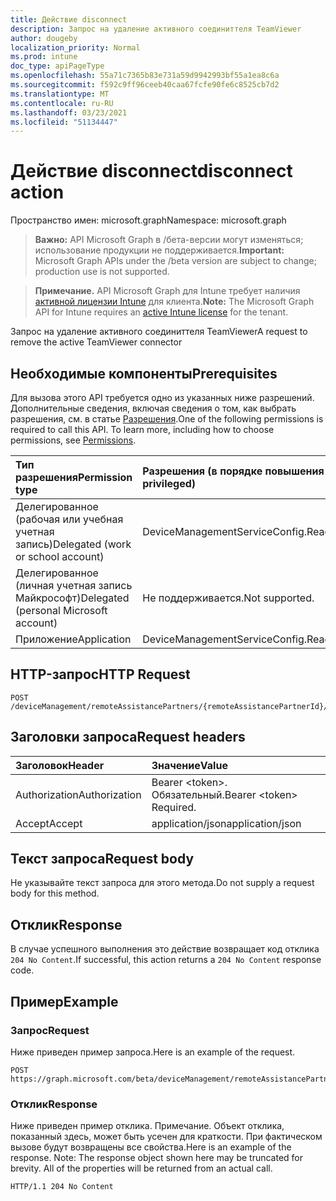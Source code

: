 ```yaml
---
title: Действие disconnect
description: Запрос на удаление активного соединиттеля TeamViewer
author: dougeby
localization_priority: Normal
ms.prod: intune
doc_type: apiPageType
ms.openlocfilehash: 55a71c7365b83e731a59d9942993bf55a1ea8c6a
ms.sourcegitcommit: f592c9ff96ceeb40caa67fcfe90fe6c8525cb7d2
ms.translationtype: MT
ms.contentlocale: ru-RU
ms.lasthandoff: 03/23/2021
ms.locfileid: "51134447"
---
```

# <a name="disconnect-action"></a><span data-ttu-id="92311-103">Действие disconnect</span><span class="sxs-lookup"><span data-stu-id="92311-103">disconnect action</span></span>

<span data-ttu-id="92311-104">Пространство имен: microsoft.graph</span><span class="sxs-lookup"><span data-stu-id="92311-104">Namespace: microsoft.graph</span></span>

> <span data-ttu-id="92311-105">**Важно:** API Microsoft Graph в /бета-версии могут изменяться; использование продукции не поддерживается.</span><span class="sxs-lookup"><span data-stu-id="92311-105">**Important:** Microsoft Graph APIs under the /beta version are subject to change; production use is not supported.</span></span>

> <span data-ttu-id="92311-106">**Примечание.** API Microsoft Graph для Intune требует наличия [активной лицензии Intune](https://go.microsoft.com/fwlink/?linkid=839381) для клиента.</span><span class="sxs-lookup"><span data-stu-id="92311-106">**Note:** The Microsoft Graph API for Intune requires an [active Intune license](https://go.microsoft.com/fwlink/?linkid=839381) for the tenant.</span></span>

<span data-ttu-id="92311-107">Запрос на удаление активного соединиттеля TeamViewer</span><span class="sxs-lookup"><span data-stu-id="92311-107">A request to remove the active TeamViewer connector</span></span>

## <a name="prerequisites"></a><span data-ttu-id="92311-108">Необходимые компоненты</span><span class="sxs-lookup"><span data-stu-id="92311-108">Prerequisites</span></span>
<span data-ttu-id="92311-p101">Для вызова этого API требуется одно из указанных ниже разрешений. Дополнительные сведения, включая сведения о том, как выбрать разрешения, см. в статье [Разрешения](/graph/permissions-reference).</span><span class="sxs-lookup"><span data-stu-id="92311-p101">One of the following permissions is required to call this API. To learn more, including how to choose permissions, see [Permissions](/graph/permissions-reference).</span></span>

|<span data-ttu-id="92311-111">Тип разрешения</span><span class="sxs-lookup"><span data-stu-id="92311-111">Permission type</span></span>|<span data-ttu-id="92311-112">Разрешения (в порядке повышения привилегий)</span><span class="sxs-lookup"><span data-stu-id="92311-112">Permissions (from least to most privileged)</span></span>|
|:---|:---|
|<span data-ttu-id="92311-113">Делегированное (рабочая или учебная учетная запись)</span><span class="sxs-lookup"><span data-stu-id="92311-113">Delegated (work or school account)</span></span>|<span data-ttu-id="92311-114">DeviceManagementServiceConfig.ReadWrite.All</span><span class="sxs-lookup"><span data-stu-id="92311-114">DeviceManagementServiceConfig.ReadWrite.All</span></span>|
|<span data-ttu-id="92311-115">Делегированное (личная учетная запись Майкрософт)</span><span class="sxs-lookup"><span data-stu-id="92311-115">Delegated (personal Microsoft account)</span></span>|<span data-ttu-id="92311-116">Не поддерживается.</span><span class="sxs-lookup"><span data-stu-id="92311-116">Not supported.</span></span>|
|<span data-ttu-id="92311-117">Приложение</span><span class="sxs-lookup"><span data-stu-id="92311-117">Application</span></span>|<span data-ttu-id="92311-118">DeviceManagementServiceConfig.ReadWrite.All</span><span class="sxs-lookup"><span data-stu-id="92311-118">DeviceManagementServiceConfig.ReadWrite.All</span></span>|

## <a name="http-request"></a><span data-ttu-id="92311-119">HTTP-запрос</span><span class="sxs-lookup"><span data-stu-id="92311-119">HTTP Request</span></span>
<!-- {
  "blockType": "ignored"
}
-->
``` http
POST /deviceManagement/remoteAssistancePartners/{remoteAssistancePartnerId}/disconnect
```

## <a name="request-headers"></a><span data-ttu-id="92311-120">Заголовки запроса</span><span class="sxs-lookup"><span data-stu-id="92311-120">Request headers</span></span>
|<span data-ttu-id="92311-121">Заголовок</span><span class="sxs-lookup"><span data-stu-id="92311-121">Header</span></span>|<span data-ttu-id="92311-122">Значение</span><span class="sxs-lookup"><span data-stu-id="92311-122">Value</span></span>|
|:---|:---|
|<span data-ttu-id="92311-123">Authorization</span><span class="sxs-lookup"><span data-stu-id="92311-123">Authorization</span></span>|<span data-ttu-id="92311-124">Bearer &lt;token&gt;. Обязательный.</span><span class="sxs-lookup"><span data-stu-id="92311-124">Bearer &lt;token&gt; Required.</span></span>|
|<span data-ttu-id="92311-125">Accept</span><span class="sxs-lookup"><span data-stu-id="92311-125">Accept</span></span>|<span data-ttu-id="92311-126">application/json</span><span class="sxs-lookup"><span data-stu-id="92311-126">application/json</span></span>|

## <a name="request-body"></a><span data-ttu-id="92311-127">Текст запроса</span><span class="sxs-lookup"><span data-stu-id="92311-127">Request body</span></span>
<span data-ttu-id="92311-128">Не указывайте текст запроса для этого метода.</span><span class="sxs-lookup"><span data-stu-id="92311-128">Do not supply a request body for this method.</span></span>

## <a name="response"></a><span data-ttu-id="92311-129">Отклик</span><span class="sxs-lookup"><span data-stu-id="92311-129">Response</span></span>
<span data-ttu-id="92311-130">В случае успешного выполнения это действие возвращает код отклика `204 No Content`.</span><span class="sxs-lookup"><span data-stu-id="92311-130">If successful, this action returns a `204 No Content` response code.</span></span>

## <a name="example"></a><span data-ttu-id="92311-131">Пример</span><span class="sxs-lookup"><span data-stu-id="92311-131">Example</span></span>

### <a name="request"></a><span data-ttu-id="92311-132">Запрос</span><span class="sxs-lookup"><span data-stu-id="92311-132">Request</span></span>
<span data-ttu-id="92311-133">Ниже приведен пример запроса.</span><span class="sxs-lookup"><span data-stu-id="92311-133">Here is an example of the request.</span></span>
``` http
POST https://graph.microsoft.com/beta/deviceManagement/remoteAssistancePartners/{remoteAssistancePartnerId}/disconnect
```

### <a name="response"></a><span data-ttu-id="92311-134">Отклик</span><span class="sxs-lookup"><span data-stu-id="92311-134">Response</span></span>
<span data-ttu-id="92311-p102">Ниже приведен пример отклика. Примечание. Объект отклика, показанный здесь, может быть усечен для краткости. При фактическом вызове будут возвращены все свойства.</span><span class="sxs-lookup"><span data-stu-id="92311-p102">Here is an example of the response. Note: The response object shown here may be truncated for brevity. All of the properties will be returned from an actual call.</span></span>
``` http
HTTP/1.1 204 No Content
```




